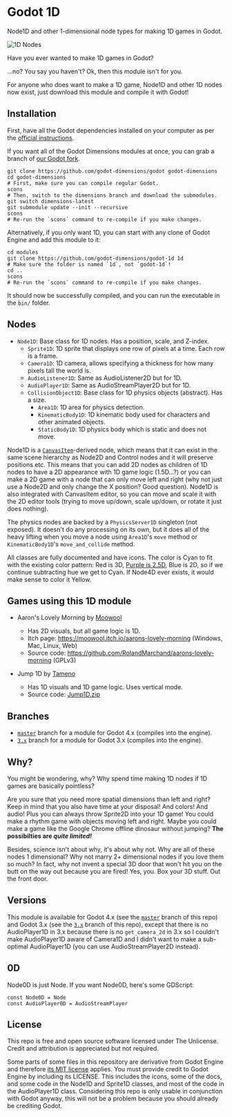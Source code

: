 # Godot 1D

Node1D and other 1-dimensional node types for making 1D games in Godot.

![1D Nodes](screenshots/1d_nodes.png)

Have you ever wanted to make 1D games in Godot?

...no? You say you haven't? Ok, then this module isn't for you.

For anyone who does want to make a 1D game, Node1D and other 1D nodes now
exist, just download this module and compile it with Godot!

## Installation

First, have all the Godot dependencies installed on your computer as per the
[official instructions](https://docs.godotengine.org/en/stable/contributing/development/compiling/index.html).

If you want all of the Godot Dimensions modules at once, you can grab a
branch of [our Godot fork](https://github.com/godot-dimensions/godot/tree/dimensions-latest).

```shell
git clone https://github.com/godot-dimensions/godot godot-dimensions
cd godot-dimensions
# First, make sure you can compile regular Godot.
scons
# Then, switch to the dimensions branch and download the submodules.
git switch dimensions-latest
git submodule update --init --recursive
scons
# Re-run the `scons` command to re-compile if you make changes.
```

Alternatively, if you only want 1D, you can start with any clone
of Godot Engine and add this module to it:

```shell
cd modules
git clone https://github.com/godot-dimensions/godot-1d 1d
# Make sure the folder is named `1d`, not `godot-1d`!
cd ..
scons
# Re-run the `scons` command to re-compile if you make changes.
```

It should now be successfully compiled, and you can run the executable in the `bin/` folder.

## Nodes

* `Node1D`: Base class for 1D nodes. Has a position, scale, and Z-index.
  * `Sprite1D`: 1D sprite that displays one row of pixels at a time. Each row is a frame.
  * `Camera1D`: 1D camera, allows specifying a thickness for how many pixels tall the world is.
  * `AudioListener1D`: Same as AudioListener2D but for 1D.
  * `AudioPlayer1D`: Same as AudioStreamPlayer2D but for 1D.
  * `CollisionObject1D`: Base class for 1D physics objects (abstract). Has a size.
    * `Area1D`: 1D area for physics detection.
    * `KinematicBody1D`: 1D kinematic body used for characters and other animated objects.
    * `StaticBody1D`: 1D physics body which is static and does not move.

Node1D is a
[`CanvasItem`](https://docs.godotengine.org/en/stable/classes/class_canvasitem.html)-derived
node, which means that it can exist in the same scene hierarchy as
Node2D and Control nodes and it will preserve positions etc. This
means that you can add 2D nodes as children of 1D nodes to have a
2D appearance with 1D game logic (1.5D...?) or you can make a 2D game
with a node that can only move left and right (why not just use a
Node2D and only change the X position? Good question). Node1D is also
integrated with CanvasItem editor, so you can move and scale it
with the 2D editor tools (trying to move up/down, scale up/down,
or rotate it just does nothing).

The physics nodes are backed by a `PhysicsServer1D` singleton (not exposed).
It doesn't do any processing on its own, but it does all of the
heavy lifting when you move a node using `Area1D`'s `move`
method or `KinematicBody1D`'s `move_and_collide` method.

All classes are fully documented and have icons. The color is
Cyan to fit with the existing color pattern: Red is 3D,
[Purple is 2.5D](https://github.com/godotengine/godot-demo-projects/tree/master/misc/2.5d),
Blue is 2D, so if we continue subtracting hue we get to Cyan.
If Node4D ever exists, it would make sense to color it Yellow.

## Games using this 1D module

* Aaron's Lovely Morning by [Moowool](https://github.com/RolandMarchand)
  - Has 2D visuals, but all game logic is 1D.
  - Itch page: https://moowool.itch.io/aarons-lovely-morning (Windows, Mac, Linux, Web)
  - Source code: https://github.com/RolandMarchand/aarons-lovely-morning (GPLv3)

* Jump 1D by [Tameno](https://github.com/Tameno-01)
  - Has 1D visuals and 1D game logic. Uses vertical mode.
  - Source code: [Jump1D.zip](https://github.com/aaronfranke/godot-1d/files/12472746/Jump1D.zip)

## Branches

* [`master`](https://github.com/aaronfranke/godot-1d)
    branch for a module for Godot 4.x (compiles into the engine).
* [`3.x`](https://github.com/aaronfranke/godot-1d/tree/3.x)
    branch for a module for Godot 3.x (compiles into the engine).

## Why?

You might be wondering, why? Why spend time making 1D
nodes if 1D games are basically pointless?

Are you sure that you need more spatial dimensions than left and right?
Keep in mind that you also have time at your disposal! And colors! And audio!
Plus you can always throw Sprite2D into your 1D game! You could make a rhythm
game with objects moving left and right. Maybe you could make a game
like the Google Chrome offline dinosaur without jumping?
**The possibilties are *quite limited!***

Besides, science isn't about why, it's about why not. Why are all of
these nodes 1 dimensional? Why not marry 2+ dimensional nodes if you
love them so much? In fact, why not invent a special 3D door that
won't hit you on the butt on the way out because you are fired!
Yes, you. Box your 3D stuff. Out the front door.

## Versions

This module is available for Godot 4.x (see the
[`master`](https://github.com/aaronfranke/godot-1d)
branch of this repo) and Godot 3.x (see the
[`3.x`](https://github.com/aaronfranke/godot-1d/tree/3.x)
branch of this repo), except that there is no AudioPlayer1D in 3.x because
there is no `get_camera_2d` in 3.x so I couldn't make AudioPlayer1D aware
of Camera1D and I didn't want to make a sub-optimal AudioPlayer1D
(you can use AudioStreamPlayer2D instead).

## 0D

Node0D is just Node. If you want Node0D, here's some GDScript:

```
const Node0D = Node
const AudioPlayer0D = AudioStreamPlayer
```

## License

This repo is free and open source software licensed under The Unlicense.
Credit and attribution is appreciated but not required.

Some parts of some files in this repository are derivative from Godot Engine
and therefore [its MIT license](https://godotengine.org/license) applies.
You must provide credit to Godot Engine by including its LICENSE.
This includes the icons, some of the docs, and some code in the Node1D
and Sprite1D classes, and most of the code in the AudioPlayer1D class.
Considering this repo is only usable in conjunction with Godot anyway,
this will not be a problem because you should already be crediting Godot.
